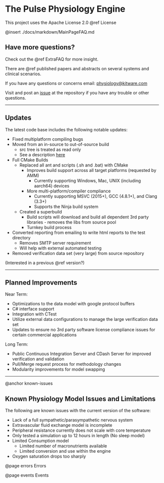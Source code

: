 
# The Pulse Physiology Engine

This project uses the Apache License 2.0 @ref License

@insert ./docs/markdown/MainPageFAQ.md

## Have more questions?

Check out the @ref ExtraFAQ for more insight.

There are @ref published papers and abstracts on several systems and clinical scenarios. 

If you have any questions or concerns email: physiology@kitware.com

Visit and post an <a href="https://gitlab.kitware.com/physiology/engine/issues">issue</a> at the repository if you have any trouble or other questions.

- - -

## Updates

The latest code base includes the following notable updates:
- Fixed multiplatform compiling bugs
- Moved from an in-source to out-of-source build
  - src tree is treated as read only
  - See a description <a href="https://cmake.org/Wiki/CMake_FAQ#What_is_an_.22out-of-source.22_build.3F">here</a>
- Full CMake Builds
  - Replaced all ant and scripts (.sh and .bat) with CMake
    - Improves build support across all target platforms (requested by AMM)
      - Currently supporting Windows, Mac, UNIX (including aarch64) devices
    - More multi-platform/compiler compliance
      - Currently supporting MSVC (2015+), GCC (4.8.1+), and Clang (3.3+)
      - Supports the Ninja build system 
  - Created a superbuild
    - Build scripts will download and build all dependent 3rd party libraries - removes the libs from source pool
    - Turnkey build process
- Converted reporting from emailing to write html reports to the test directory
  - Removes SMTP server requirement
  - Will help with external automated testing
- Removed verification data set (very large) from source repository

(Interested in a previous @ref version?)

- - -

## Planned Improvements

Near Term:
- Optimizations to the data model with google protocol buffers
- C# interface support
- Integration with CTest
- Utilize external data configurations to manage the large verification data set
- Updates to ensure no 3rd party software license compliance issues for certain commercial applications

Long Term:
- Public Continuous Integration Server and CDash Server for improved verification and validation
- Pull/Merge request process for methodology changes
- Modularity improvements for model swapping

- - -
@anchor known-issues
## Known Physiology Model Issues and Limitations
The following are known issues with the current version of the software:
- Lack of a full sympathetic/parasympathetic nervous system
- Extravascular fluid exchange model is incomplete
- Peripheral resistance currently does not scale with core temperature
- Only tested a simulation up to 12 hours in length (No sleep model)
- Limited Consumption model
  - Limited number of macronutrients available
  - Limited conversion and use within the engine
- Oxygen saturation drops too sharply


@page errors Errors

@page events Events

